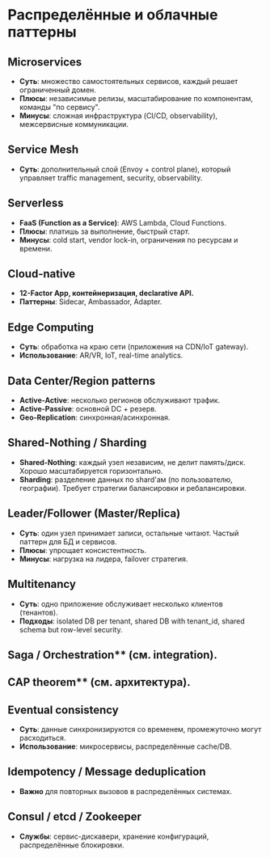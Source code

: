 # Распределённые и облачные паттерны

## Microservices
- **Суть**: множество самостоятельных сервисов, каждый решает ограниченный домен.
- **Плюсы**: независимые релизы, масштабирование по компонентам, команды "по сервису".
- **Минусы**: сложная инфраструктура (CI/CD, observability), межсервисные коммуникации.

## Service Mesh
- **Суть**: дополнительный слой (Envoy + control plane), который управляет traffic management, security, observability.

## Serverless
- **FaaS (Function as a Service)**: AWS Lambda, Cloud Functions.
- **Плюсы**: платишь за выполнение, быстрый старт.
- **Минусы**: cold start, vendor lock-in, ограничения по ресурсам и времени.

## Cloud-native
- **12-Factor App, контейнеризация, declarative API.**
- **Паттерны**: Sidecar, Ambassador, Adapter.

## Edge Computing
- **Суть**: обработка на краю сети (приложения на CDN/IoT gateway).
- **Использование**: AR/VR, IoT, real-time analytics.

## Data Center/Region patterns
- **Active-Active**: несколько регионов обслуживают трафик.
- **Active-Passive**: основной DC + резерв.
- **Geo-Replication**: синхронная/асинхронная.

## Shared-Nothing / Sharding
- **Shared-Nothing**: каждый узел независим, не делит память/диск. Хорошо масштабируется горизонтально.
- **Sharding**: разделение данных по shard'ам (по пользователю, географии). Требует стратегии балансировки и ребалансировки.

## Leader/Follower (Master/Replica)
- **Суть**: один узел принимает записи, остальные читают. Частый паттерн для БД и сервисов.
- **Плюсы**: упрощает консистентность.
- **Минусы**: нагрузка на лидера, failover стратегия.

## Multitenancy
- **Суть**: одно приложение обслуживает несколько клиентов (тенантов).
- **Подходы**: isolated DB per tenant, shared DB with tenant_id, shared schema but row-level security.

## Saga / Orchestration** (см. integration).

## CAP theorem** (см. архитектура).

## Eventual consistency
- **Суть**: данные синхронизируются со временем, промежуточно могут расходиться.
- **Использование**: микросервисы, распределённые cache/DB.

## Idempotency / Message deduplication
- **Важно** для повторных вызовов в распределённых системах.

## Consul / etcd / Zookeeper
- **Службы**: сервис-дискавери, хранение конфигураций, распределённые блокировки.
